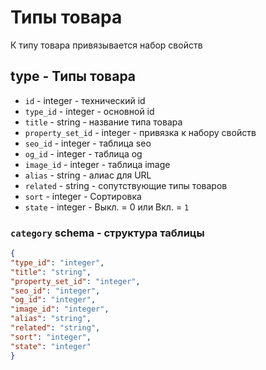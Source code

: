 # Типы товара
К типу товара привязывается набор свойств
## type - Типы товара
- `id` - integer - технический id
- `type_id` - integer - основной id
- `title` - string - название типа товара
- `property_set_id` - integer - привязка к набору свойств
- `seo_id` - integer - таблица seo
- `og_id` - integer - таблица og
- `image_id` - integer - таблица image
- `alias` - string - алиас для URL
- `related` - string - сопутствующие типы товаров
- `sort` - integer - Сортировка
- `state` - integer - Выкл. = 0 или Вкл. = `1`

### `category` schema - структура таблицы
```json
{
"type_id": "integer",
"title": "string",
"property_set_id": "integer",
"seo_id": "integer",
"og_id": "integer",
"image_id": "integer",
"alias": "string",
"related": "string",
"sort": "integer",
"state": "integer"
}
```
